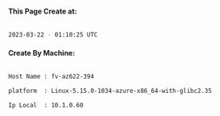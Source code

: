 
   
#### This Page Create at:

```bash

2023-03-22 - 01:10:25 UTC

```

#### Create By Machine:

```bash

Host Name : fv-az622-394

platform  : Linux-5.15.0-1034-azure-x86_64-with-glibc2.35

Ip Local  : 10.1.0.60

```

